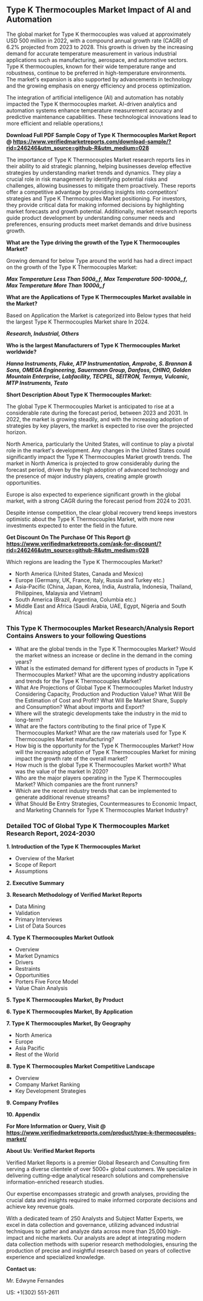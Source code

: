 <h2>Type K Thermocouples Market Impact of AI and Automation</h2><p>The global market for Type K thermocouples was valued at approximately USD 500 million in 2022, with a compound annual growth rate (CAGR) of 6.2% projected from 2023 to 2028. This growth is driven by the increasing demand for accurate temperature measurement in various industrial applications such as manufacturing, aerospace, and automotive sectors. Type K thermocouples, known for their wide temperature range and robustness, continue to be preferred in high-temperature environments. The market's expansion is also supported by advancements in technology and the growing emphasis on energy efficiency and process optimization.</p><p>The integration of artificial intelligence (AI) and automation has notably impacted the Type K thermocouples market. AI-driven analytics and automation systems enhance temperature measurement accuracy and predictive maintenance capabilities. These technological innovations lead to more efficient and reliable operations,t</p><p id="" class=""><strong>Download Full PDF Sample Copy of Type K Thermocouples Market Report @ <a href="https://www.verifiedmarketreports.com/download-sample/?rid=246246&utm_source=github-R&utm_medium=028" target="_blank">https://www.verifiedmarketreports.com/download-sample/?rid=246246&utm_source=github-R&utm_medium=028</a></strong></p><p>The importance of&nbsp;Type K Thermocouples Market research reports lies in their ability to aid strategic planning, helping businesses develop effective strategies by understanding market trends and dynamics. They play a crucial role in risk management by identifying potential risks and challenges, allowing businesses to mitigate them proactively. These reports offer a competitive advantage by providing insights into competitors' strategies and Type K Thermocouples Market positioning. For investors, they provide critical data for making informed decisions by highlighting market forecasts and growth potential. Additionally, market research reports guide product development by understanding consumer needs and preferences, ensuring products meet market demands and drive business growth.</p><p><strong>What are the&nbsp;Type driving the growth of the Type K Thermocouples Market?</strong></p><p id="" class="">Growing demand for below Type around the world has had a direct impact on the growth of the Type K Thermocouples Market:</p><em><strong>Max Temperature Less Than 500â„ƒ, Max Temperature 500-1000â„ƒ, Max Temperature More Than 1000â„ƒ</strong></em></p><strong>What are the&nbsp;Applications&nbsp;of Type K Thermocouples Market available in the Market?</strong></p><p id="" class="">Based on Application the Market is categorized into Below types that held the largest Type K Thermocouples Market share In 2024.</p><em><strong>Research, Industrial, Others</strong></em></p><strong>Who is the largest Manufacturers of Type K Thermocouples Market worldwide?</strong></p><p><em><strong>Hanna Instruments, Fluke, ATP Instrumentation, Amprobe, S. Brannan & Sons, OMEGA Engineering, Sauermann Group, Danfoss, CHINO, Golden Mountain Enterprise, Labfacility, TECPEL, SEITRON, Termya, Vulcanic, MTP Instruments, Testo</strong></em></p><p id="" class=""><strong>Short Description About Type K Thermocouples Market:</strong></p><p>The global Type K Thermocouples Market is anticipated to rise at a considerable rate during the forecast period, between 2023 and 2031. In 2022, the market is growing steadily, and with the increasing adoption of strategies by key players, the market is expected to rise over the projected horizon.</p><p>North America, particularly the United States, will continue to play a pivotal role in the market's development. Any changes in the United States could significantly impact the Type K Thermocouples Market growth trends. The market in North America is projected to grow considerably during the forecast period, driven by the high adoption of advanced technology and the presence of major industry players, creating ample growth opportunities.</p><p>Europe is also expected to experience significant growth in the global market, with a strong CAGR during the forecast period from 2024 to 2031.</p><p>Despite intense competition, the clear global recovery trend keeps investors optimistic about the Type K Thermocouples Market, with more new investments expected to enter the field in the future.</p><p id="" class=""><strong>Get Discount On The Purchase Of This Report @ <a href="https://www.verifiedmarketreports.com/ask-for-discount/?rid=246246&utm_source=github-R&utm_medium=028" target="_blank">https://www.verifiedmarketreports.com/ask-for-discount/?rid=246246&utm_source=github-R&utm_medium=028</a></strong></p>Which regions are leading the Type K Thermocouples Market?</p><ul><li>North America (United States, Canada and Mexico)</li><li>Europe (Germany, UK, France, Italy, Russia and Turkey etc.)</li><li>Asia-Pacific (China, Japan, Korea, India, Australia, Indonesia, Thailand, Philippines, Malaysia and Vietnam)</li><li>South America (Brazil, Argentina, Columbia etc.)</li><li>Middle East and Africa (Saudi Arabia, UAE, Egypt, Nigeria and South Africa)</li></ul><h3 id="" class="">This Type K Thermocouples Market Research/Analysis Report Contains Answers to your following Questions</h3><ul><li>What are the global trends in the Type K Thermocouples Market? Would the market witness an increase or decline in the demand in the coming years?</li><li>What is the estimated demand for different types of products in Type K Thermocouples Market? What are the upcoming industry applications and trends for the Type K Thermocouples Market?</li><li>What Are Projections of Global Type K Thermocouples Market Industry Considering Capacity, Production and Production Value? What Will Be the Estimation of Cost and Profit? What Will Be Market Share, Supply and Consumption? What about imports and Export?</li><li>Where will the strategic developments take the industry in the mid to long-term?</li><li>What are the factors contributing to the final price of Type K Thermocouples Market? What are the raw materials used for Type K Thermocouples Market manufacturing?</li><li>How big is the opportunity for the Type K Thermocouples Market? How will the increasing adoption of Type K Thermocouples Market for mining impact the growth rate of the overall market?</li><li>How much is the global Type K Thermocouples Market worth? What was the value of the market In 2020?</li><li>Who are the major players operating in the Type K Thermocouples Market? Which companies are the front runners?</li><li>Which are the recent industry trends that can be implemented to generate additional revenue streams?</li><li>What Should Be Entry Strategies, Countermeasures to Economic Impact, and Marketing Channels for Type K Thermocouples Market Industry?</li></ul><h3 id="" class="">Detailed TOC of Global Type K Thermocouples Market Research Report, 2024-2030</h3><p id="" class=""><strong>1. Introduction of the Type K Thermocouples Market</strong></p><ul><li>Overview of the Market</li><li>Scope of Report</li><li>Assumptions</li></ul><p id="" class=""><strong>2. Executive Summary</strong></p><p id="" class=""><strong>3. Research Methodology of Verified Market Reports</strong></p><ul><li>Data Mining</li><li>Validation</li><li>Primary Interviews</li><li>List of Data Sources</li></ul><p id="" class=""><strong>4. Type K Thermocouples Market Outlook</strong></p><ul><li>Overview</li><li>Market Dynamics</li><li>Drivers</li><li>Restraints</li><li>Opportunities</li><li>Porters Five Force Model</li><li>Value Chain Analysis</li></ul><p id="" class=""><strong>5. Type K Thermocouples Market, By Product</strong></p><p id="" class=""><strong>6. Type K Thermocouples Market, By Application</strong></p><p id="" class=""><strong>7. Type K Thermocouples Market, By Geography</strong></p><ul><li>North America</li><li>Europe</li><li>Asia Pacific</li><li>Rest of the World</li></ul><p id="" class=""><strong>8. Type K Thermocouples Market Competitive Landscape</strong></p><ul><li>Overview</li><li>Company Market Ranking</li><li>Key Development Strategies</li></ul><p id="" class=""><strong>9. Company Profiles</strong></p><p id="" class=""><strong>10. Appendix</strong></p><p id="" class=""><strong>For More Information or Query, Visit @ <a href="https://www.verifiedmarketreports.com/product/type-k-thermocouples-market/" target="_blank">https://www.verifiedmarketreports.com/product/type-k-thermocouples-market/</a></strong></p><p id="" class=""><strong>About Us: Verified Market Reports</strong></p><p id="" class="">Verified Market Reports is a premier Global Research and Consulting firm serving a diverse clientele of over 5000+ global customers. We specialize in delivering cutting-edge analytical research solutions and comprehensive information-enriched research studies.</p><p id="" class="">Our expertise encompasses strategic and growth analyses, providing the crucial data and insights required to make informed corporate decisions and achieve key revenue goals.</p><p id="" class="">With a dedicated team of 250 Analysts and Subject Matter Experts, we excel in data collection and governance, utilizing advanced industrial techniques to gather and analyze data across more than 25,000 high-impact and niche markets. Our analysts are adept at integrating modern data collection methods with superior research methodologies, ensuring the production of precise and insightful research based on years of collective experience and specialized knowledge.</p><p id="" class=""><strong>Contact us:</strong></p><p id="" class="">Mr. Edwyne Fernandes</p><p id="" class="">US: +1(302) 551-2611</p>
